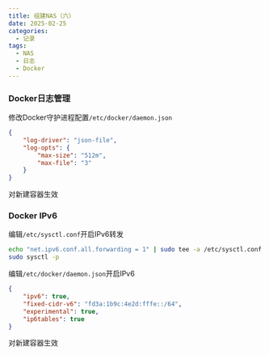 ```yaml
---
title: 组建NAS（六）
date: 2025-02-25
categories:
  - 记录
tags:
  - NAS
  - 日志
  - Docker
---
```


### Docker日志管理

修改Docker守护进程配置`/etc/docker/daemon.json`

```json
{
    "log-driver": "json-file",
    "log-opts": {
        "max-size": "512m",
        "max-file": "3"
    }
}
```

对新建容器生效

### Docker IPv6

编辑`/etc/sysctl.conf`开启IPv6转发

```bash
echo "net.ipv6.conf.all.forwarding = 1" | sudo tee -a /etc/sysctl.conf
sudo sysctl -p
```

编辑`/etc/docker/daemon.json`开启IPv6

```json
{
    "ipv6": true,
    "fixed-cidr-v6": "fd3a:1b9c:4e2d:fffe::/64",
    "experimental": true,
    "ip6tables": true
}
```

对新建容器生效
